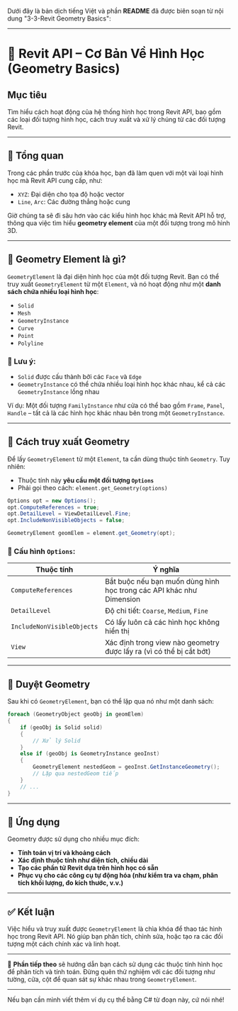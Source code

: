 Dưới đây là bản dịch tiếng Việt và phần **README** đã được biên soạn từ nội dung "3-3-Revit Geometry Basics":

---

# 📐 Revit API – Cơ Bản Về Hình Học (Geometry Basics)

## Mục tiêu

Tìm hiểu cách hoạt động của hệ thống hình học trong Revit API, bao gồm các loại đối tượng hình học, cách truy xuất và xử lý chúng từ các đối tượng Revit.

---

## 📌 Tổng quan

Trong các phần trước của khóa học, bạn đã làm quen với một vài loại hình học mà Revit API cung cấp, như:

* `XYZ`: Đại diện cho tọa độ hoặc vector
* `Line`, `Arc`: Các đường thẳng hoặc cung

Giờ chúng ta sẽ đi sâu hơn vào các kiểu hình học khác mà Revit API hỗ trợ, thông qua việc tìm hiểu **geometry element** của một đối tượng trong mô hình 3D.

---

## 🧩 Geometry Element là gì?

`GeometryElement` là đại diện hình học của một đối tượng Revit. Bạn có thể truy xuất `GeometryElement` từ một `Element`, và nó hoạt động như một **danh sách chứa nhiều loại hình học**:

* `Solid`
* `Mesh`
* `GeometryInstance`
* `Curve`
* `Point`
* `Polyline`

### 🔄 Lưu ý:

* `Solid` được cấu thành bởi các `Face` và `Edge`
* `GeometryInstance` có thể chứa nhiều loại hình học khác nhau, kể cả các `GeometryInstance` lồng nhau

Ví dụ: Một đối tượng `FamilyInstance` như cửa có thể bao gồm `Frame`, `Panel`, `Handle` – tất cả là các hình học khác nhau bên trong một `GeometryInstance`.

---

## 🧭 Cách truy xuất Geometry

Để lấy `GeometryElement` từ một `Element`, ta cần dùng thuộc tính `Geometry`. Tuy nhiên:

* Thuộc tính này **yêu cầu một đối tượng `Options`**
* Phải gọi theo cách: `element.get_Geometry(options)`

```csharp
Options opt = new Options();
opt.ComputeReferences = true;
opt.DetailLevel = ViewDetailLevel.Fine;
opt.IncludeNonVisibleObjects = false;

GeometryElement geomElem = element.get_Geometry(opt);
```

### 🔧 Cấu hình `Options`:

| Thuộc tính                 | Ý nghĩa                                                              |
| -------------------------- | -------------------------------------------------------------------- |
| `ComputeReferences`        | Bắt buộc nếu bạn muốn dùng hình học trong các API khác như Dimension |
| `DetailLevel`              | Độ chi tiết: `Coarse`, `Medium`, `Fine`                              |
| `IncludeNonVisibleObjects` | Có lấy luôn cả các hình học không hiển thị                           |
| `View`                     | Xác định trong view nào geometry được lấy ra (vì có thể bị cắt bớt)  |

---

## 🔁 Duyệt Geometry

Sau khi có `GeometryElement`, bạn có thể lặp qua nó như một danh sách:

```csharp
foreach (GeometryObject geoObj in geomElem)
{
    if (geoObj is Solid solid)
    {
        // Xử lý Solid
    }
    else if (geoObj is GeometryInstance geoInst)
    {
        GeometryElement nestedGeom = geoInst.GetInstanceGeometry();
        // Lặp qua nestedGeom tiếp
    }
    // ...
}
```

---

## 🎯 Ứng dụng

Geometry được sử dụng cho nhiều mục đích:

* **Tính toán vị trí và khoảng cách**
* **Xác định thuộc tính như diện tích, chiều dài**
* **Tạo các phần tử Revit dựa trên hình học có sẵn**
* **Phục vụ cho các công cụ tự động hóa (như kiểm tra va chạm, phân tích khối lượng, đo kích thước, v.v.)**

---

## ✅ Kết luận

Việc hiểu và truy xuất được `GeometryElement` là chìa khóa để thao tác hình học trong Revit API. Nó giúp bạn phân tích, chỉnh sửa, hoặc tạo ra các đối tượng một cách chính xác và linh hoạt.

---

📂 **Phần tiếp theo** sẽ hướng dẫn bạn cách sử dụng các thuộc tính hình học để phân tích và tính toán. Đừng quên thử nghiệm với các đối tượng như tường, cửa, cột để quan sát sự khác nhau trong `GeometryElement`.

---

Nếu bạn cần mình viết thêm ví dụ cụ thể bằng C# từ đoạn này, cứ nói nhé!
